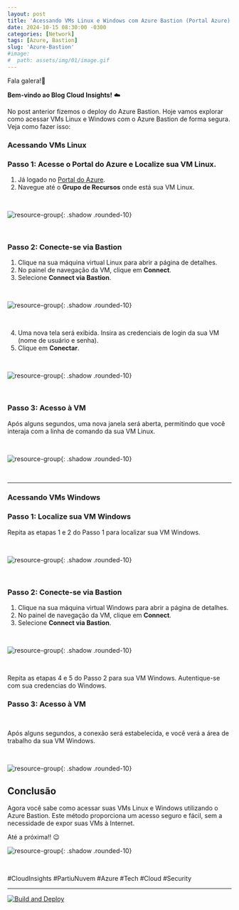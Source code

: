 ```yaml
---
layout: post
title: 'Acessando VMs Linux e Windows com Azure Bastion (Portal Azure)'
date: 2024-10-15 08:30:00 -0300
categories: [Network]
tags: [Azure, Bastion]
slug: 'Azure-Bastion'
#image:
#  path: assets/img/01/image.gif
---
```


Fala galera!👋

**Bem-vindo ao Blog Cloud Insights!** ☁️

No post anterior fizemos o deploy do Azure Bastion. Hoje vamos explorar como acessar VMs Linux e Windows com o Azure Bastion de forma segura. Veja como fazer isso:

### Acessando VMs Linux

### Passo 1: Acesse o Portal do Azure e Localize sua VM Linux.

1. Já logado no [Portal do Azure](https://portal.azure.com/).
2. Navegue até o **Grupo de Recursos** onde está sua VM Linux.

<br>

![resource-group](/assets/img/Lab01-Bastion/11-LocalizandoVMLnx.png){: .shadow .rounded-10}

<br>

### Passo 2: Conecte-se via Bastion

1. Clique na sua máquina virtual Linux para abrir a página de detalhes.
2. No painel de navegação da VM, clique em **Connect**.
3. Selecione **Connect via Bastion**.

<br>

![resource-group](/assets/img/Lab01-Bastion/05-LogandoVMLinux.png){: .shadow .rounded-10}

<br>

4. Uma nova tela será exibida. Insira as credenciais de login da sua VM (nome de usuário e senha).
5. Clique em **Conectar**.

<br>

![resource-group](/assets/img/Lab01-Bastion/06-InserindoCredenciaseacessando.png){: .shadow .rounded-10}

<br>

### Passo 3: Acesso à VM

Após alguns segundos, uma nova janela será aberta, permitindo que você interaja com a linha de comando da sua VM Linux.

<br>

![resource-group](/assets/img/Lab01-Bastion/07-VMLinuxLogadaviabastion.png){: .shadow .rounded-10}

<br>

---

### Acessando VMs Windows

### Passo 1: Localize sua VM Windows

Repita as etapas 1 e 2 do Passo 1 para localizar sua VM Windows.

<br>

![resource-group](/assets/img/Lab01-Bastion/10-LocalizandoVMWind.png){: .shadow .rounded-10}

<br>

### Passo 2: Conecte-se via Bastion

1. Clique na sua máquina virtual Windows para abrir a página de detalhes.
2. No painel de navegação da VM, clique em **Connect**.
3. Selecione **Connect via Bastion**.

<br>

![resource-group](/assets/img/Lab01-Bastion/12-LogandoVMWind.png){: .shadow .rounded-10}

<br>

Repita as etapas 4 e 5 do Passo 2 para sua VM Windows. Autentique-se com sua credencias do Windows.

### Passo 3: Acesso à VM

<br>

Após alguns segundos, a conexão será estabelecida, e você verá a área de trabalho da sua VM Windows.

<br>

![resource-group](/assets/img/Lab01-Bastion/08-VMWindowsLogadaviabastion.png){: .shadow .rounded-10}

## Conclusão

Agora você sabe como acessar suas VMs Linux e Windows utilizando o Azure Bastion. Este método proporciona um acesso seguro e fácil, sem a necessidade de expor suas VMs à Internet.

Até a próxima!! 😉

![resource-group](/assets/img/02/cloudinsights3.png){: .shadow .rounded-10}

<br>

#CloudInsights #PartiuNuvem #Azure #Tech #Cloud #Security

---

[![Build and Deploy](https://github.com/williamcrcosta/williamcosta.github.io/actions/workflows/pages-deploy.yml/badge.svg)](https://github.com/williamcrcosta/williamcosta.github.io/actions/workflows/pages-deploy.yml)